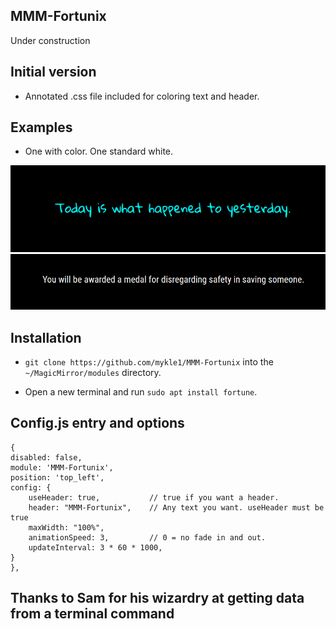 ## MMM-Fortunix

Under construction

## Initial version

* Annotated .css file included for coloring text and header.

## Examples

* One with color. One standard white.

![](images/2.PNG) ![](images/1.PNG)

## Installation

* `git clone https://github.com/mykle1/MMM-Fortunix` into the `~/MagicMirror/modules` directory.

* Open a new terminal and run `sudo apt install fortune`.


## Config.js entry and options

```
{
disabled: false,
module: 'MMM-Fortunix',
position: 'top_left',
config: {
    useHeader: true,           // true if you want a header.
    header: "MMM-Fortunix",    // Any text you want. useHeader must be true
    maxWidth: "100%",
    animationSpeed: 3,         // 0 = no fade in and out.
    updateInterval: 3 * 60 * 1000,
}
},
```
## Thanks to Sam for his wizardry at getting data from a terminal command
